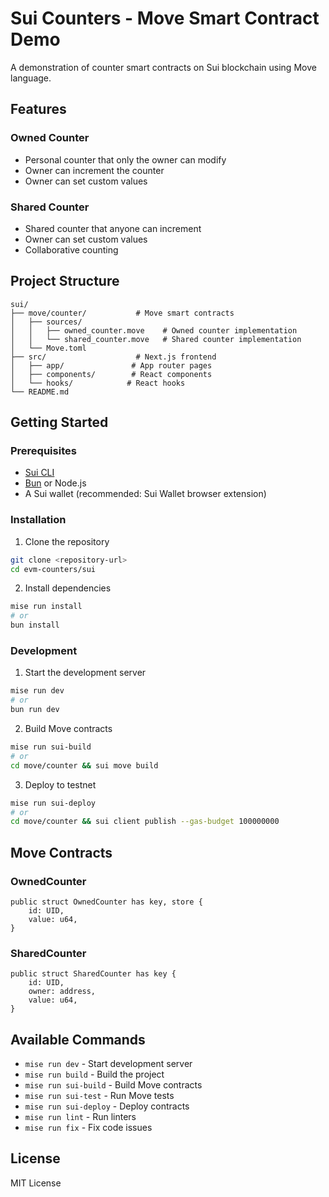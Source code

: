 # Sui Counters - Move Smart Contract Demo

A demonstration of counter smart contracts on Sui blockchain using Move language.

## Features

### Owned Counter
- Personal counter that only the owner can modify
- Owner can increment the counter
- Owner can set custom values

### Shared Counter
- Shared counter that anyone can increment
- Owner can set custom values
- Collaborative counting

## Project Structure

```
sui/
├── move/counter/           # Move smart contracts
│   ├── sources/
│   │   ├── owned_counter.move    # Owned counter implementation
│   │   └── shared_counter.move   # Shared counter implementation
│   └── Move.toml
├── src/                    # Next.js frontend
│   ├── app/               # App router pages
│   ├── components/        # React components
│   └── hooks/            # React hooks
└── README.md
```

## Getting Started

### Prerequisites
- [Sui CLI](https://docs.sui.io/guides/developer/getting-started/sui-install)
- [Bun](https://bun.sh/) or Node.js
- A Sui wallet (recommended: Sui Wallet browser extension)

### Installation

1. Clone the repository
```bash
git clone <repository-url>
cd evm-counters/sui
```

2. Install dependencies
```bash
mise run install
# or
bun install
```

### Development

1. Start the development server
```bash
mise run dev
# or
bun run dev
```

2. Build Move contracts
```bash
mise run sui-build
# or
cd move/counter && sui move build
```

3. Deploy to testnet
```bash
mise run sui-deploy
# or
cd move/counter && sui client publish --gas-budget 100000000
```

## Move Contracts

### OwnedCounter
```move
public struct OwnedCounter has key, store {
    id: UID,
    value: u64,
}
```

### SharedCounter
```move
public struct SharedCounter has key {
    id: UID,
    owner: address,
    value: u64,
}
```

## Available Commands

- `mise run dev` - Start development server
- `mise run build` - Build the project
- `mise run sui-build` - Build Move contracts
- `mise run sui-test` - Run Move tests
- `mise run sui-deploy` - Deploy contracts
- `mise run lint` - Run linters
- `mise run fix` - Fix code issues

## License

MIT License